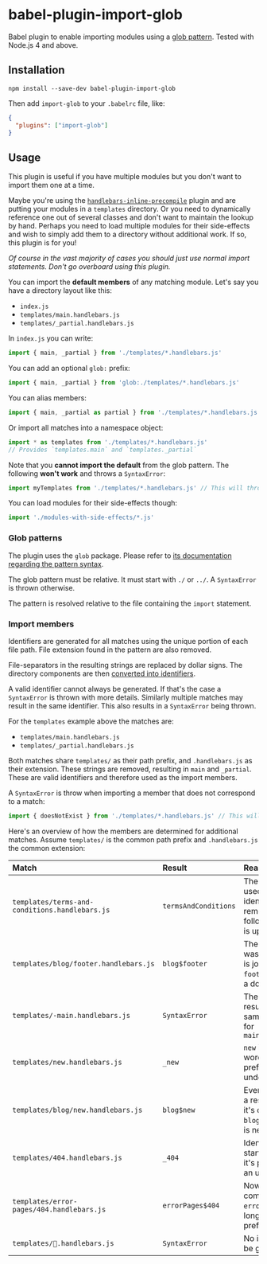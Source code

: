 # babel-plugin-import-glob

Babel plugin to enable importing modules using a [glob
pattern](https://www.npmjs.com/package/glob#glob-primer). Tested with Node.js
4 and above.

## Installation

```
npm install --save-dev babel-plugin-import-glob
```

Then add `import-glob` to your `.babelrc` file, like:

```json
{
  "plugins": ["import-glob"]
}
```

## Usage

This plugin is useful if you have multiple modules but you don't want to import
them one at a time.

Maybe you're using the
[`handlebars-inline-precompile`](https://github.com/thejameskyle/babel-plugin-handlebars-inline-precompile)
plugin and are putting your modules in a `templates` directory. Or you need to
dynamically reference one out of several classes and don't want to maintain the
lookup by hand. Perhaps you need to load multiple modules for their side-effects
and wish to simply add them to a directory without additional work. If so, this
plugin is for you!

*Of course in the vast majority of cases you should just use normal import
statements. Don't go overboard using this plugin.*

You can import the **default members** of any matching module. Let's say you
have a directory layout like this:

* `index.js`
* `templates/main.handlebars.js`
* `templates/_partial.handlebars.js`

In `index.js` you can write:

```js
import { main, _partial } from './templates/*.handlebars.js'
```

You can add an optional `glob:` prefix:

```js
import { main, _partial } from 'glob:./templates/*.handlebars.js'
```

You can alias members:

```js
import { main, _partial as partial } from './templates/*.handlebars.js'
```

Or import all matches into a namespace object:

```js
import * as templates from './templates/*.handlebars.js'
// Provides `templates.main` and `templates._partial`
```

Note that you **cannot import the default** from the glob pattern. The following
**won't work** and throws a `SyntaxError`:

```js
import myTemplates from './templates/*.handlebars.js' // This will throw a SyntaxError
```

You can load modules for their side-effects though:

```js
import './modules-with-side-effects/*.js'
```

### Glob patterns

The plugin uses the `glob` package. Please refer to [its documentation regarding
the pattern syntax](https://www.npmjs.com/package/glob#glob-primer).

The glob pattern must be relative. It must start with `./` or `../`. A `SyntaxError` is thrown otherwise.

The pattern is resolved relative to the file containing the `import` statement.

### Import members

Identifiers are generated for all matches using the unique portion of each file path. File extension found in the pattern are also removed.

File-separators in the resulting strings are replaced by dollar signs. The directory components are then [converted into identifiers](https://github.com/novemberborn/identifierfy).

A valid identifier cannot always be generated. If that's the case a
`SyntaxError` is thrown with more details. Similarly multiple matches may result
in the same identifier. This also results in a `SyntaxError` being thrown.

For the `templates` example above the matches are:

* `templates/main.handlebars.js`
* `templates/_partial.handlebars.js`

Both matches share `templates/` as their path prefix, and `.handlebars.js` as
their extension. These strings are removed, resulting in `main` and `_partial`.
These are valid identifiers and therefore used as the import members.

A `SyntaxError` is throw when importing a member that does not correspond to a
match:

```js
import { doesNotExist } from './templates/*.handlebars.js' // This will throw a SyntaxError
```

Here's an overview of how the members are determined for additional matches.
Assume `templates/` is the common path prefix and `.handlebars.js` the common
extension:

Match|Result|Reason
:---|:---|:---
`templates/terms-and-conditions.handlebars.js`|`termsAndConditions`|The `-` cannot be used in the identifier so it's removed. The following character is uppercased
`templates/blog/footer.handlebars.js`|`blog$footer`|The `blog` directory wasn't removed so is joined with the `footer` name using a dollar sign
`templates/-main.handlebars.js`|`SyntaxError`|The `-` is removed, resulting in the same identifier as for `main.handlebars.js`
`templates/new.handlebars.js`|`_new`|`new` is a reserved word so it's prefixed with an underscore
`templates/blog/new.handlebars.js`|`blog$new`|Even though `new` is a reserved word, it's combined with `blog$` so no prefix is necessary
`templates/404.handlebars.js`|`_404`|Identifiers can't start with digits so it's prefixed with an underscore
`templates/error-pages/404.handlebars.js`|`errorPages$404`|Now that `404` is combined with `errorPages$` it no longer needs to be prefixed
`templates/🙊.handlebars.js`|`SyntaxError`|No identifier can be generated for `🙊`
